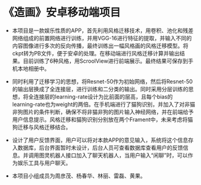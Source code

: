 # 《造画》安卓移动端项目

* 本项目是一款娱乐性质的APP，首先利用风格迁移技术，用卷积、池化和残差网络组成的前置网络进行训练，并用VGG-16进行特征的提取，并输入不同的内容图像进行多次的反向传播，最终训练出一幅风格画的风格迁移模型。将ckpt转为PB文件，便于安卓的处理。在移动端进行风格迁移计算并输出结果。目前训练了6种风格，用ScroolView进行前端展示。最终结果可保存到手机本地相册中。

* 同时利用了迁移学习的思想，将Resnet-50作为初始网络，然后将Resnet-50的输出层换成了全连接层，进行训练和二分类的输出。同时采用分层训练的思想，将全连接层的learning-rate设计为比前面的层高，且每个bias的learning-rate也为weight的两倍。在手机端进行了猫狗识别，并加入了对非猫非狗图片的条件判断，确保不将非猫非狗的图片输入神经网络，并在前端给予用户信息提示。风格迁移和猫狗识别分别放在两个Frament中，未来考虑将猫狗迁移与风格迁移结合。

* 设计了用户反馈界面，用户可以将对本款APP的意见输入，系统将这个信息存入数据库，后台界面暂时未设计，后台人员可查看数据库查看用户的反馈信息。并调用图灵机器人接口加入了聊天机器人，当用户输入“闲聊”时，可以作为娱乐工具与用户聊天。

* 本项目小组成员为周彦茂、杨春华、林丽、雷磊、黄果。

